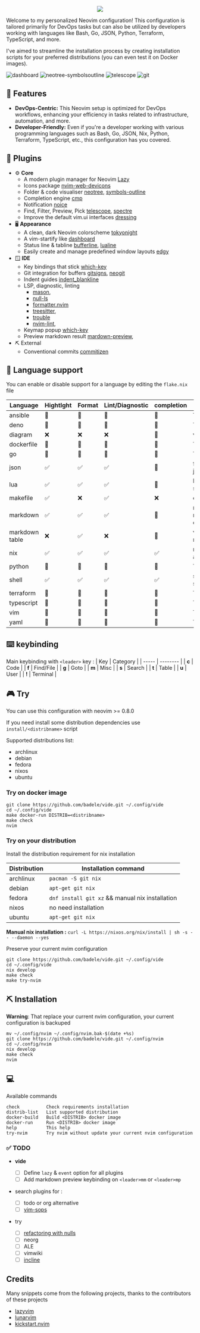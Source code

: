<p align="center">
  <img src="./doc/img/vide_logo.png"/>
</p>

Welcome to my personalized Neovim configuration! This configuration is tailored
primarily for DevOps tasks but can also be utilized by developers working with
languages like Bash, Go, JSON, Python, Terraform, TypeScript, and more.

I've aimed to streamline the installation process by creating installation
scripts for your preferred distributions (you can even test it on Docker
images).

![dashboard](./doc/img/plug_dashboard.png)
![neotree-symbolsoutline](./doc/img/plug_neotree_symbolsoutline.png)
![telescope](./doc/img/plug_telescope.png)
![git](./doc/img/plug_lazygit.png)

## 🎁 Features

- **DevOps-Centric:** This Neovim setup is optimized for DevOps workflows,
  enhancing your efficiency in tasks related to infrastructure, automation, and
  more.
- **Developer-Friendly:** Even if you're a developer working with various
  programming languages such as Bash, Go, JSON, Nix, Python, Terraform,
  TypeScript, etc., this configuration has you covered.

## 🛒 Plugins

- ⚙️ **Core**
  - A modern plugin manager for Neovim
    [Lazy](https://github.com/folke/lazy.nvim)
  - Icons package
    [nvim-web-devicons](https://github.com/nvim-tree/nvim-web-devicons)
  - Folder & code visualiser
    [neotree](https://github.com/nvim-neo-tree/neo-tree.nvim),
    [symbols-outline](https://github.com/simrat39/symbols-outline.nvim)
  - Completion engine [cmp](https://github.com/hrsh7th/nvim-cmp)
  - Notification [noice](https://github.com/folke/noice.nvim)
  - Find, Filter, Preview, Pick
    [telescope](https://github.com/nvim-telescope/telescope.nvim),
    [spectre](https://github.com/nvim-pack/nvim-spectre)
  - Improve the default vim.ui interfaces
    [dressing](https://github.com/stevearc/dressing.nvim)
- 🖥️ **Appearance**
  - A clean, dark Neovim colorscheme
    [tokyonight](https://github.com/folke/tokyonight.nvim)
  - A vim-startify like [dashboard](https://github.com/nvimdev/dashboard-nvim)
  - Status line & tabline
    [bufferline](https://github.com/akinsho/bufferline.nvim),
    [lualine](https://github.com/nvim-lualine/lualine.nvim)
  - Easily create and manage predefined window layouts
    [edgy](https://github.com/folke/edgy.nvim)
- 🪟 **IDE**
  - Key bindings that stick [which-key](https://github.com/folke/which-key.nvim)
  - Git integration for buffers
    [gitsigns](https://github.com/lewis6991/gitsigns.nvim),
    [neogit](https://github.com/NeogitOrg/neogit)
  - Indent guides
    [indent_blankline](https://github.com/lukas-reineke/indent-blankline.nvim)
  - LSP, diagnostic, linting
    - [mason](https://github.com/williamboman/mason.nvim),
    - [null-ls](https://github.com/jose-elias-alvarez/null-ls.nvim)
    - [formatter.nvim](https://github.com/mhartington/formatter.nvim)
    - [treesitter](https://github.com/nvim-treesitter/nvim-treesitter),
    - [trouble](https://github.com/folke/trouble.nvim)
    - [nvim-lint](https://github.com/mfussenegger/nvim-lint),
  - Keymap popup [which-key](https://github.com/folke/which-key.nvim)
  - Preview markdown result
    [mardown-preview](https://github.com/iamcco/markdown-preview.nvim),
- ⛏️ External
  - Conventional commits
    [commitizen](https://github.com/commitizen-tools/commitizen)

## 💬 **Language support**

You can enable or disable support for a language by editing the `flake.nix` file

| Language       | Hightlght | Format | Lint/Diagnostic | completion | Plugins                          |
| -------------- | --------- | ------ | --------------- | ---------- | -------------------------------- |
| ansible        | 🔳        | 🔳     | 🔳              | 🔳         | TODO                             |
| deno           | 🔳        | 🔳     | 🔳              | 🔳         | TODO                             |
| diagram        | ❌        | ❌     | ❌              | 🔳         | venn                             |
| dockerfile     | 🔳        | 🔳     | 🔳              | 🔳         | TODO                             |
| go             | 🔳        | 🔳     | 🔳              | 🔳         | TODO                             |
| json           | ✅        | ✅     | ✅              | 🔳         | fixjson, jsonlint                |
| lua            | ✅        | ✅     | ✅              | 🔳         | luacheck, selene, stylua         |
| makefile       | ✅        | ❌     | ✅              | ❌         | checkmake                        |
| markdown       | ✅        | ✅     | ✅              | 🔳         | markdownlint, marksman, deno_fmt |
| markdown table | ❌        | ✅     | ❌              | 🔳         | vim-table-mode                   |
| nix            | ✅        | ✅     | ✅              | ✅         | nil_ls, alejandra                |
| python         | 🔳        | 🔳     | 🔳              | 🔳         | TODO                             |
| shell          | ✅        | ✅     | ✅              | ✅         | shellharden, shellcheck          |
| terraform      | 🔳        | 🔳     | 🔳              | 🔳         | TODO                             |
| typescript     | 🔳        | 🔳     | 🔳              | 🔳         | TODO                             |
| vim            | 🔳        | 🔳     | 🔳              | 🔳         | TODO                             |
| yaml           | 🔳        | 🔳     | 🔳              | 🔳         | TODO                             |

## ⌨️ keybinding

Main keybinding with `<leader>` key :
| Key   | Category  |
| ----- | --------  |
| **c** | Code      |
| **f** | Find/File |
| **g** | Goto      |
| **m** | Misc      |
| **s** | Search    |
| **t** | Table     |
| **u** | User      |
| **!** | Terminal  |

## 🎮 Try

You can use this configuration with neovim >= 0.8.0

If you need install some distribution dependencies use `install/<distribname>`
script

Supported distributions list:

- archlinux
- debian
- fedora
- nixos
- ubuntu

### Try on docker image

```shell
git clone https://github.com/badele/vide.git ~/.config/vide
cd ~/.config/vide
make docker-run DISTRIB=<distribname>
make check
nvim
```

### Try on your distribution

Install the distribution requirement for nix installation

| Distribution   | Installation command                            |
| -------------- | --------------------                            |
| archlinux      | `pacman -S git nix`                             |
| debian         | `apt-get git nix`                               |
| fedora         | `dnf install git xz` && manual nix installation |
| nixos          | no need installation                            |
| ubuntu         | `apt-get git nix`                               |

**Manual nix installation :** 
`curl -L https://nixos.org/nix/install | sh -s -- --daemon --yes` 

Preserve your current nvim configuration
```shell
git clone https://github.com/badele/vide.git ~/.config/vide
cd ~/.config/vide
nix develop
make check
make try-nvim
```

## ⛏️ Installation

**Warning**: That replace your current nvim configuration,
your current configuration is backuped
```shell
mv ~/.config/nvim ~/.config/nvim.bak-$(date +%s)
git clone https://github.com/badele/vide.git ~/.config/nvim
cd ~/.config/nvim
nix develop
make check
nvim
```

## 💻

Available commands

```text
check          Check requirements installation
distrib-list   List supported distribution
docker-build   Build <DISTRIB> docker image
docker-run     Run <DISTRIB> docker image
help           This help
try-nvim       Try nvim without update your current nvim configuration
```

### ✅ TODO

- **vide**

  - [ ] Define `lazy` & `event` option for all plugins
  - [ ] Add markdown preview keybinding on `<leader>mm` or `<leader>mp`

- search plugins for :

  - [ ] todo or org alternative
  - [ ] [vim-sops](https://github.com/jsecchiero/vim-sops/tree/main)

- try
  - [ ] [refactoring with nulls](ThePrimeagen/refactoring)
  - [ ] neorg
  - [ ] ALE
  - [ ] vimwiki
  - [ ] [incline](https://github.com/b0o/incline.nvim)

## Credits

Many snippets come from the following projects, thanks to the contributors of
these projects

- [lazyvim](https://github.com/LazyVim/LazyVim)
- [lunarvim](https://github.com/lunarvim/lunarvim)
- [kickstart.nvim](https://github.com/nvim-lua/kickstart.nvim)
